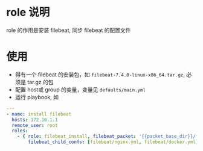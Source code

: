 
# role 说明
role 的作用是安装 filebeat, 同步 filebeat 的配置文件
# 使用
* 得有一个 filebeat 的安装包，如 `filebeat-7.4.0-linux-x86_64.tar.gz`, 必须是 tar.gz 的包
* 配置 host或 group 的变量，变量见 `defaults/main.yml`
* 运行 playbook, 如
```yaml
---
- name: install filebeat
  hosts: 172.16.1.1
  remote_user: root
  roles:
    - { role: filebeat_install, filebeat_packet: '{{packet_base_dir}}/filebeat/filebeat-7.9.2-linux-x86_64.tar.gz',
        filebeat_child_confs: [filebeat/nginx.yml, filebeat/docker.yml], filebeat_src_conf: filebeat/filebeat.yml}


```
